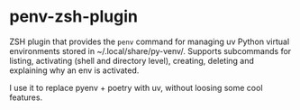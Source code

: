 penv-zsh-plugin
===============

ZSH plugin that provides the `penv` command for managing uv Python virtual environments stored in ~/.local/share/py-venv/<name>.
Supports subcommands for listing, activating (shell and directory level), creating, deleting and explaining why an env is activated.

I use it to replace pyenv + poetry with uv, without loosing some cool features.
